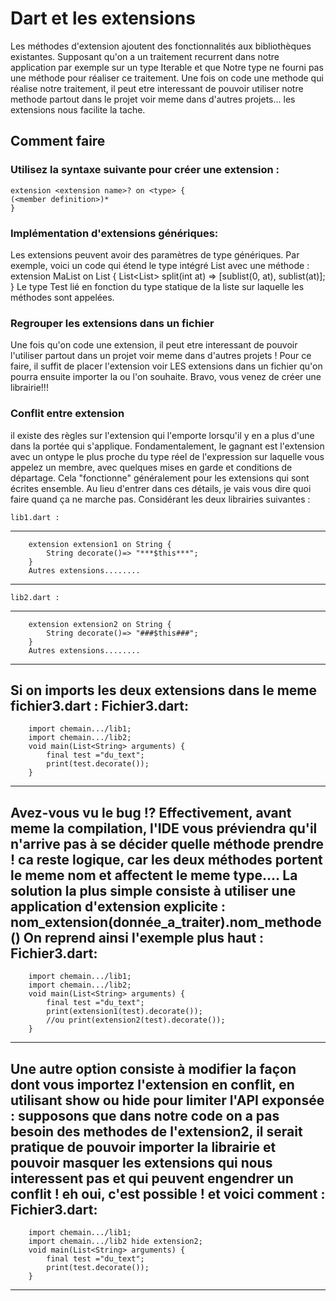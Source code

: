 # Dart et les extensions

Les méthodes d'extension ajoutent des fonctionnalités aux bibliothèques existantes.
Supposant qu'on a un traitement recurrent dans notre application par exemple sur un type Iterable et que
Notre type ne fourni pas une méthode pour réaliser ce traitement.
Une fois on code une methode qui réalise notre traitement, il peut etre interessant de pouvoir utiliser notre methode
partout dans le projet voir meme dans d'autres projets... les extensions nous facilite la tache.

## Comment faire

### Utilisez la syntaxe suivante pour créer une extension :
    extension <extension name>? on <type> {
    (<member definition>)*
    }
### Implémentation d'extensions génériques:
Les extensions peuvent avoir des paramètres de type génériques. Par exemple, voici un code qui étend le type intégré List<T> avec une méthode :
extension MaList<T> on List<T> {
List<List<T>> split(int at) => [sublist(0, at), sublist(at)];
}
Le type Test lié en fonction du type statique de la liste sur laquelle les méthodes sont appelées.

### Regrouper les extensions dans un fichier
Une fois qu'on code une extension, il peut etre interessant de pouvoir l'utiliser partout dans un projet voir meme dans d'autres projets !
Pour ce faire, il suffit de placer l'extension voir LES extensions dans un fichier qu'on pourra ensuite importer la ou l'on souhaite.
Bravo, vous venez de créer une librairie!!!

### Conflit entre extension
il existe des règles sur l'extension qui l'emporte lorsqu'il y en a plus d'une dans la portée qui s'applique. Fondamentalement, le gagnant est
l'extension avec un ontype le plus proche du type réel de l'expression sur laquelle vous appelez un membre, avec quelques mises en garde et
conditions de départage. Cela "fonctionne" généralement pour les extensions qui sont écrites ensemble. Au lieu d'entrer dans ces détails,
je vais vous dire quoi faire quand ça ne marche pas.
Considérant les deux librairies suivantes :

    lib1.dart :
----------------------------------------------
        extension extension1 on String {
            String decorate()=> "***$this***";
        }
        Autres extensions........
-----------------------------------------------

    lib2.dart :
----------------------------------------------
        extension extension2 on String {
            String decorate()=> "###$this###";
        }
        Autres extensions........
-----------------------------------------------
Si on imports les deux extensions dans le meme fichier3.dart :
Fichier3.dart:
----------------------------------------------
        import chemain.../lib1;
        import chemain.../lib2;
        void main(List<String> arguments) {
            final test ="du_text";
            print(test.decorate());
        }
----------------------------------------------

Avez-vous vu le bug !?
Effectivement, avant meme la compilation, l'IDE vous préviendra qu'il n'arrive pas à se décider quelle méthode prendre !
ca reste logique, car les deux méthodes portent le meme nom et affectent le meme type....
La solution la plus simple consiste à utiliser une application d'extension explicite :
nom_extension(donnée_a_traiter).nom_methode()
On reprend ainsi l'exemple plus haut :
Fichier3.dart:
----------------------------------------------
        import chemain.../lib1;
        import chemain.../lib2;
        void main(List<String> arguments) {
            final test ="du_text";
            print(extension1(test).decorate());
            //ou print(extension2(test).decorate());
        }
----------------------------------------------

Une autre option consiste à modifier la façon dont vous importez l'extension en conflit, en utilisant show ou hide pour limiter l'API exponsée :
supposons que dans notre code on a pas besoin des methodes de l'extension2, il serait pratique de pouvoir importer la librairie et pouvoir masquer
les extensions qui nous interessent pas et qui peuvent engendrer un conflit ! eh oui, c'est possible ! et voici comment :
Fichier3.dart:
----------------------------------------------
        import chemain.../lib1;
        import chemain.../lib2 hide extension2;
        void main(List<String> arguments) {
            final test ="du_text";
            print(test.decorate());
        }
---------------------------------------------
